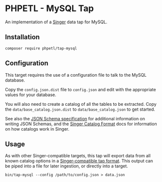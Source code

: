 # PHPETL - MySQL Tap

An implementation of a [Singer](https://www.singer.io/) data tap for MySQL.

## Installation

    composer require phpetl/tap-mysql

## Configuration

This target requires the use of a configuration file to talk to the MySQL database.

Copy the `config.json.dist` file to `config.json` and edit with the appropriate values for your database.

You will also need to create a catalog of all the tables to be extracted. Copy the `data/base_catalog.json.dist` to `data/base_catalog.json` to get started. 

See also the [JSON Schema specification](https://json-schema.org/understanding-json-schema/) for additional information on writing JSON Schemas, and the [Singer Catalog Format](https://github.com/singer-io/getting-started/blob/master/docs/SPEC.md#catalog) docs for information on how catalogs work in Singer.

## Usage

As with other Singer-compatible targets, this tap will export data from all known catalog options in a [Singer-compatible tap format](https://github.com/singer-io/getting-started/blob/master/docs/SPEC.md#output). This output can be piped into a file for later ingestion, or directly into a target.

    bin/tap-mysql --config /path/to/config.json > data.json
